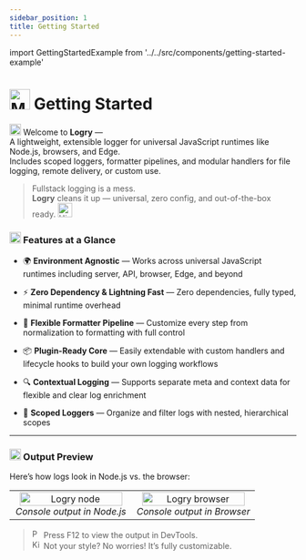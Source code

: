 ```yaml
---
sidebar_position: 1
title: Getting Started
---
```


import GettingStartedExample from '../../src/components/getting-started-example'

# <img src="https://raw.githubusercontent.com/Tarikul-Islam-Anik/Animated-Fluent-Emojis/master/Emojis/Travel%20and%20places/Milky%20Way.png" alt="Milky Way" width="36" height="36" /> Getting Started

<img src="https://raw.githubusercontent.com/Tarikul-Islam-Anik/Animated-Fluent-Emojis/master/Emojis/Activities/Sparkles.png" alt="Sparkles" width="20" height="20" /> Welcome to **Logry** —  
A lightweight, extensible logger for universal JavaScript runtimes like Node.js, browsers, and Edge.  
Includes scoped loggers, formatter pipelines, and modular handlers for file logging, remote delivery, or custom use.

> Fullstack logging is a mess.  
> **Logry** cleans it up — universal, zero config, and out-of-the-box ready. <img src="https://raw.githubusercontent.com/Tarikul-Islam-Anik/Animated-Fluent-Emojis/master/Emojis/Travel%20and%20places/High%20Voltage.png" alt="High Voltage" width="25" height="25" />

### <img src="https://raw.githubusercontent.com/Tarikul-Islam-Anik/Animated-Fluent-Emojis/master/Emojis/Smilies/Smiling%20Face%20with%20Sunglasses.png" alt="Smiling Face with Sunglasses" width="20" height="20" /> Features at a Glance

- 🌍 **Environment Agnostic** — Works across universal JavaScript runtimes including server, API, browser, Edge, and beyond

- ⚡️ **Zero Dependency & Lightning Fast** — Zero dependencies, fully typed, minimal runtime overhead

- 🎨 **Flexible Formatter Pipeline** — Customize every step from normalization to formatting with full control

- 📦 **Plugin-Ready Core** — Easily extendable with custom handlers and lifecycle hooks to build your own logging workflows

- 🔍 **Contextual Logging** — Supports separate meta and context data for flexible and clear log enrichment

- 🌳 **Scoped Loggers** — Organize and filter logs with nested, hierarchical scopes

---

### <img src="https://raw.githubusercontent.com/Tarikul-Islam-Anik/Animated-Fluent-Emojis/master/Emojis/Travel%20and%20places/Glowing%20Star.png" alt="Glowing Star" width="20" height="20" /> Output Preview

Here’s how logs look in Node.js vs. the browser:

<!-- Screenshots preview -->
<table width="100%">
  <tbody>
    <tr>
      <td align="center" width="50%">
        <img src="/logry/img/logry-node.png" alt="Logry node" width="95%" /><br/>
        <em>Console output in Node.js</em>
      </td>
      <td align="center" width="50%">
        <img src="/logry/img/logry-browser.png" alt="Logry browser" width="95%" /><br/>
        <em>Console output in Browser</em>
      </td>
    </tr>
  </tbody>
</table>

<!-- Preview in devtools -->
<GettingStartedExample/>

> <img src="https://raw.githubusercontent.com/Tarikul-Islam-Anik/Animated-Fluent-Emojis/master/Emojis/Activities/Party%20Popper.png" alt="Party Popper" width="16" height="16" /> Press F12 to view the output in DevTools.  
> <img src="https://raw.githubusercontent.com/Tarikul-Islam-Anik/Animated-Fluent-Emojis/master/Emojis/Smilies/Kissing%20Cat.png" alt="Kissing Cat" width="16" height="16" /> Not your style? No worries! It’s fully customizable.
